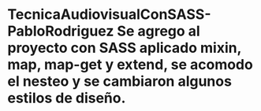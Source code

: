 # TecnicaAudiovisualConSASS-PabloRodriguez Se agrego al proyecto con SASS aplicado mixin, map, map-get y extend, se acomodo el nesteo y se cambiaron algunos estilos de diseño.
